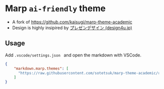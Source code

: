 # Marp `ai-friendly` theme

* A fork of https://github.com/kaisugi/marp-theme-academic
* Design is highly insipired by [プレゼンデザイン (design4u.jp)](https://ppt.design4u.jp/)


## Usage 

Add `.vscode/settings.json ` and open the markdown with VSCode.

```json
{
    "markdown.marp.themes": [
      "https://raw.githubusercontent.com/sotetsuk/marp-theme-academic/refs/heads/main/themes/academic.css",
    ]
}
```
